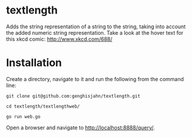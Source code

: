 textlength
==========

Adds the string representation of a string to the string, taking into account the added numeric string representation.
Take a look at the hover text for this xkcd comic: http://www.xkcd.com/688/


Installation
============
Create a directory, navigate to it and run the following from the command line:

`git clone git@github.com:genghisjahn/textlength.git`

`cd textlength/textlengthweb/`

`go run web.go`

Open a browser and navigate to [http://localhost:8888/query/](http://localhost:8888/query/).
